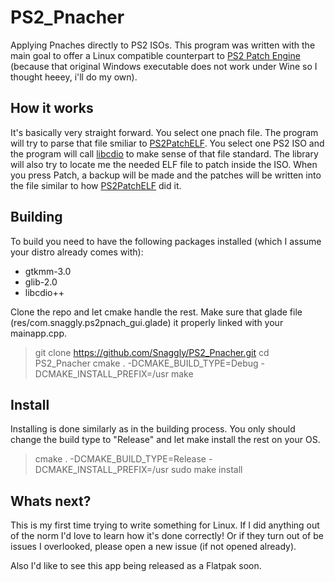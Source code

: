 # PS2_Pnacher
Applying Pnaches directly to PS2 ISOs.
This program was written with the main goal to offer a Linux compatible counterpart to [PS2 Patch Engine](https://www.psx-place.com/threads/ps2-patch-engine-by-pelvicthrustman.19167/) (because that original Windows executable does not work under Wine so I thought heeey, i'll do my own).

## How it works
It's basically very straight forward. You select one pnach file. The program will try to parse that file smiliar to [PS2PatchELF](https://github.com/jpmac26/PS2PatchElf/blob/master/PS2PatchLib/PnachUtils.cs). You select one PS2 ISO and the program will call [libcdio](http://git.savannah.gnu.org/cgit/libcdio.git) to make sense of that file standard. The library will also try to locate me the needed ELF file to patch inside the ISO. When you press Patch, a backup will be made and the patches will be written into the file similar to how [PS2PatchELF](https://github.com/jpmac26/PS2PatchElf/blob/master/PS2PatchElf/Program.cs) did it.

## Building
To build you need to have the following packages installed (which I assume your distro already comes with):
- gtkmm-3.0
- glib-2.0
- libcdio++

Clone the repo and let cmake handle the rest. Make sure that glade file (res/com.snaggly.ps2pnach_gui.glade) it properly linked with your mainapp.cpp.

> git clone https://github.com/Snaggly/PS2_Pnacher.git
> cd PS2_Pnacher
> cmake . -DCMAKE_BUILD_TYPE=Debug -DCMAKE_INSTALL_PREFIX=/usr
> make

## Install
Installing is done similarly as in the building process. You only should change the build type to "Release" and let make install the rest on your OS.

> cmake . -DCMAKE_BUILD_TYPE=Release -DCMAKE_INSTALL_PREFIX=/usr
> sudo make install

## Whats next?
This is my first time trying to write something for Linux. If I did anything out of the norm I'd love to learn how it's done correctly! Or if they turn out of be issues I overlooked, please open a new issue (if not opened already).

Also I'd like to see this app being released as a Flatpak soon.
